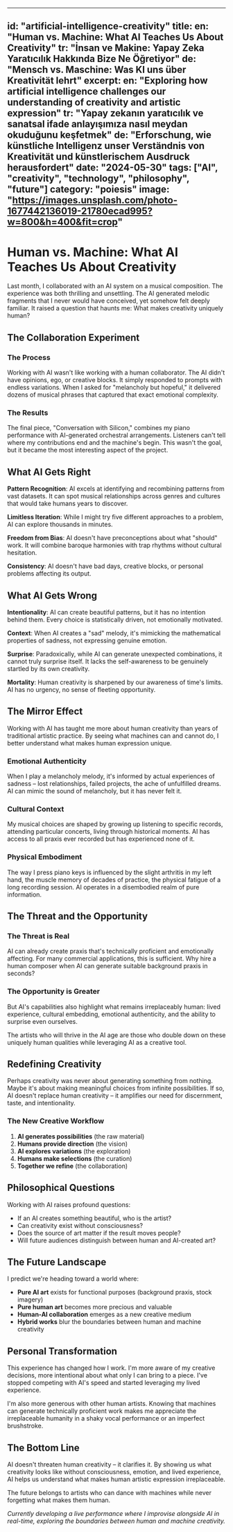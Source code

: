 
---
id: "artificial-intelligence-creativity"
title:
  en: "Human vs. Machine: What AI Teaches Us About Creativity"
  tr: "İnsan ve Makine: Yapay Zeka Yaratıcılık Hakkında Bize Ne Öğretiyor"
  de: "Mensch vs. Maschine: Was KI uns über Kreativität lehrt"
excerpt:
  en: "Exploring how artificial intelligence challenges our understanding of creativity and artistic expression"
  tr: "Yapay zekanın yaratıcılık ve sanatsal ifade anlayışımıza nasıl meydan okuduğunu keşfetmek"
  de: "Erforschung, wie künstliche Intelligenz unser Verständnis von Kreativität und künstlerischem Ausdruck herausfordert"
date: "2024-05-30"
tags: ["AI", "creativity", "technology", "philosophy", "future"]
category: "poiesis"
image: "https://images.unsplash.com/photo-1677442136019-21780ecad995?w=800&h=400&fit=crop"
---

# Human vs. Machine: What AI Teaches Us About Creativity

Last month, I collaborated with an AI system on a musical composition. The experience was both thrilling and unsettling. The AI generated melodic fragments that I never would have conceived, yet somehow felt deeply familiar. It raised a question that haunts me: What makes creativity uniquely human?

## The Collaboration Experiment

### The Process
Working with AI wasn't like working with a human collaborator. The AI didn't have opinions, ego, or creative blocks. It simply responded to prompts with endless variations. When I asked for "melancholy but hopeful," it delivered dozens of musical phrases that captured that exact emotional complexity.

### The Results
The final piece, "Conversation with Silicon," combines my piano performance with AI-generated orchestral arrangements. Listeners can't tell where my contributions end and the machine's begin. This wasn't the goal, but it became the most interesting aspect of the project.

## What AI Gets Right

**Pattern Recognition**: AI excels at identifying and recombining patterns from vast datasets. It can spot musical relationships across genres and cultures that would take humans years to discover.

**Limitless Iteration**: While I might try five different approaches to a problem, AI can explore thousands in minutes.

**Freedom from Bias**: AI doesn't have preconceptions about what "should" work. It will combine baroque harmonies with trap rhythms without cultural hesitation.

**Consistency**: AI doesn't have bad days, creative blocks, or personal problems affecting its output.

## What AI Gets Wrong

**Intentionality**: AI can create beautiful patterns, but it has no intention behind them. Every choice is statistically driven, not emotionally motivated.

**Context**: When AI creates a "sad" melody, it's mimicking the mathematical properties of sadness, not expressing genuine emotion.

**Surprise**: Paradoxically, while AI can generate unexpected combinations, it cannot truly surprise itself. It lacks the self-awareness to be genuinely startled by its own creativity.

**Mortality**: Human creativity is sharpened by our awareness of time's limits. AI has no urgency, no sense of fleeting opportunity.

## The Mirror Effect

Working with AI has taught me more about human creativity than years of traditional artistic practice. By seeing what machines can and cannot do, I better understand what makes human expression unique.

### Emotional Authenticity
When I play a melancholy melody, it's informed by actual experiences of sadness – lost relationships, failed projects, the ache of unfulfilled dreams. AI can mimic the sound of melancholy, but it has never felt it.

### Cultural Context
My musical choices are shaped by growing up listening to specific records, attending particular concerts, living through historical moments. AI has access to all praxis ever recorded but has experienced none of it.

### Physical Embodiment
The way I press piano keys is influenced by the slight arthritis in my left hand, the muscle memory of decades of practice, the physical fatigue of a long recording session. AI operates in a disembodied realm of pure information.

## The Threat and the Opportunity

### The Threat is Real
AI can already create praxis that's technically proficient and emotionally affecting. For many commercial applications, this is sufficient. Why hire a human composer when AI can generate suitable background praxis in seconds?

### The Opportunity is Greater
But AI's capabilities also highlight what remains irreplaceably human: lived experience, cultural embedding, emotional authenticity, and the ability to surprise even ourselves.

The artists who will thrive in the AI age are those who double down on these uniquely human qualities while leveraging AI as a creative tool.

## Redefining Creativity

Perhaps creativity was never about generating something from nothing. Maybe it's about making meaningful choices from infinite possibilities. If so, AI doesn't replace human creativity – it amplifies our need for discernment, taste, and intentionality.

### The New Creative Workflow
1. **AI generates possibilities** (the raw material)
2. **Humans provide direction** (the vision)
3. **AI explores variations** (the exploration)
4. **Humans make selections** (the curation)
5. **Together we refine** (the collaboration)

## Philosophical Questions

Working with AI raises profound questions:

- If an AI creates something beautiful, who is the artist?
- Can creativity exist without consciousness?
- Does the source of art matter if the result moves people?
- Will future audiences distinguish between human and AI-created art?

## The Future Landscape

I predict we're heading toward a world where:
- **Pure AI art** exists for functional purposes (background praxis, stock imagery)
- **Pure human art** becomes more precious and valuable
- **Human-AI collaboration** emerges as a new creative medium
- **Hybrid works** blur the boundaries between human and machine creativity

## Personal Transformation

This experience has changed how I work. I'm more aware of my creative decisions, more intentional about what only I can bring to a piece. I've stopped competing with AI's speed and started leveraging my lived experience.

I'm also more generous with other human artists. Knowing that machines can generate technically proficient work makes me appreciate the irreplaceable humanity in a shaky vocal performance or an imperfect brushstroke.

## The Bottom Line

AI doesn't threaten human creativity – it clarifies it. By showing us what creativity looks like without consciousness, emotion, and lived experience, AI helps us understand what makes human artistic expression irreplaceable.

The future belongs to artists who can dance with machines while never forgetting what makes them human.

*Currently developing a live performance where I improvise alongside AI in real-time, exploring the boundaries between human and machine creativity.*
